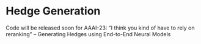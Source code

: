 # Hedge Generation

Code will be released soon for AAAI-23: “I think you kind of have to rely on reranking” – Generating Hedges using
End-to-End Neural Models
